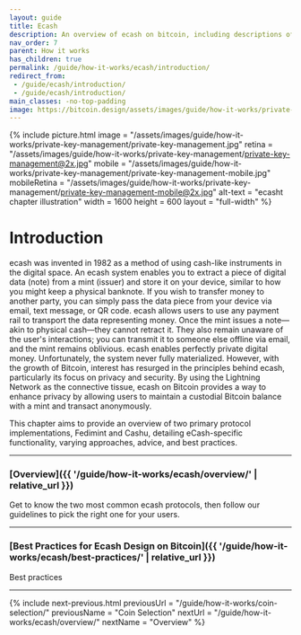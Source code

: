 ```yaml
---
layout: guide
title: Ecash
description: An overview of ecash on bitcoin, including descriptions of terms, ecash operations, and some advice and best practices.
nav_order: 7
parent: How it works
has_children: true
permalink: /guide/how-it-works/ecash/introduction/
redirect_from:
 - /guide/ecash/introduction/
 - /guide/ecash/introduction/
main_classes: -no-top-padding
image: https://bitcoin.design/assets/images/guide/how-it-works/private-key-management/private-key-management-preview.jpg
---
```


<!--

Editor's notes

A brief introduction and summary of all pages in this section. The idea is that readers
scan this page to get an overview of the section and then decide which topics to dive into.

Illustration sources

https://www.figma.com/community/file/995256542920917246/BDG---Private-key-management-illustrations

-->

{% include picture.html
   image = "/assets/images/guide/how-it-works/private-key-management/private-key-management.jpg"
   retina = "/assets/images/guide/how-it-works/private-key-management/private-key-management@2x.jpg"
   mobile = "/assets/images/guide/how-it-works/private-key-management/private-key-management-mobile.jpg"
   mobileRetina = "/assets/images/guide/how-it-works/private-key-management/private-key-management-mobile@2x.jpg"
   alt-text = "ecasht chapter illustration"
   width = 1600
   height = 600
   layout = "full-width"
%}

# Introduction

ecash was invented in 1982 as a method of using cash-like instruments in the digital space. An ecash system enables you to extract a piece of digital data (note) from a mint (issuer) and store it on your device, similar to how you might keep a physical banknote. If you wish to transfer money to another party, you can simply pass the data piece from your device via email, text message, or QR code. ecash allows users to use any payment rail to transport the data representing money. Once the mint issues a note—akin to physical cash—they cannot retract it. They also remain unaware of the user's interactions; you can transmit it to someone else offline via email, and the mint remains oblivious. ecash enables perfectly private digital money. Unfortunately, the system never fully materialized. However, with the growth of Bitcoin, interest has resurged in the principles behind ecash, particularly its focus on privacy and security. By using the Lightning Network as the connective tissue, ecash on Bitcoin provides a way to enhance privacy by allowing users to maintain a custodial Bitcoin balance with a mint and transact anonymously.

This chapter aims to provide an overview of two primary protocol implementations, Fedimint and Cashu, detailing eCash-specific functionality, varying approaches, advice, and best practices.

---

###  [Overview]({{ '/guide/how-it-works/ecash/overview/' | relative_url }})

Get to know the two most common ecash protocols, then follow our guidelines to pick the right one for your users.

---

### [Best Practices for Ecash Design on Bitcoin]({{ '/guide/how-it-works/ecash/best-practices/' | relative_url }})

Best practices

---

{% include next-previous.html
   previousUrl = "/guide/how-it-works/coin-selection/"
   previousName = "Coin Selection"
   nextUrl = "/guide/how-it-works/ecash/overview/"
   nextName = "Overview"
%}
